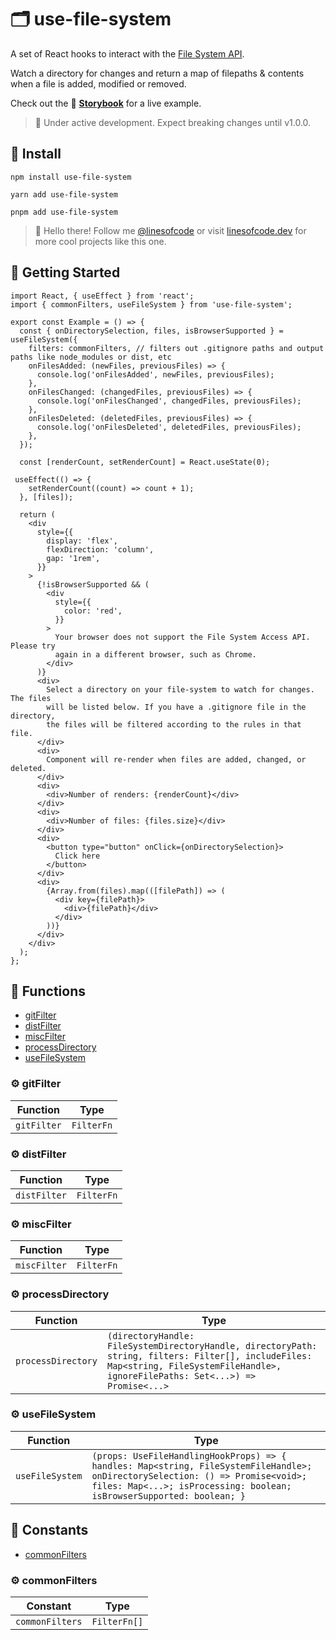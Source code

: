 # 🗂️ use-file-system

A set of React hooks to interact with the [File System API](https://developer.mozilla.org/en-US/docs/Web/API/File_System_API).

Watch a directory for changes and return a map of filepaths & contents when a file is added, modified or removed.

Check out the 📖 [**Storybook**](https://timmikeladze.github.io/use-file-system) for a live example.

> 🚧 Under active development. Expect breaking changes until v1.0.0.

## 📡 Install

```console
npm install use-file-system

yarn add use-file-system

pnpm add use-file-system
```

> 👋 Hello there! Follow me [@linesofcode](https://twitter.com/linesofcode) or visit [linesofcode.dev](https://linesofcode.dev) for more cool projects like this one.

## 🚀 Getting Started

```tsx
import React, { useEffect } from 'react';
import { commonFilters, useFileSystem } from 'use-file-system';

export const Example = () => {
  const { onDirectorySelection, files, isBrowserSupported } = useFileSystem({
    filters: commonFilters, // filters out .gitignore paths and output paths like node_modules or dist, etc
    onFilesAdded: (newFiles, previousFiles) => {
      console.log('onFilesAdded', newFiles, previousFiles);
    },
    onFilesChanged: (changedFiles, previousFiles) => {
      console.log('onFilesChanged', changedFiles, previousFiles);
    },
    onFilesDeleted: (deletedFiles, previousFiles) => {
      console.log('onFilesDeleted', deletedFiles, previousFiles);
    },
  });

  const [renderCount, setRenderCount] = React.useState(0);

 useEffect(() => {
    setRenderCount((count) => count + 1);
  }, [files]);

  return (
    <div
      style={{
        display: 'flex',
        flexDirection: 'column',
        gap: '1rem',
      }}
    >
      {!isBrowserSupported && (
        <div
          style={{
            color: 'red',
          }}
        >
          Your browser does not support the File System Access API. Please try
          again in a different browser, such as Chrome.
        </div>
      )}
      <div>
        Select a directory on your file-system to watch for changes. The files
        will be listed below. If you have a .gitignore file in the directory,
        the files will be filtered according to the rules in that file.
      </div>
      <div>
        Component will re-render when files are added, changed, or deleted.
      </div>
      <div>
        <div>Number of renders: {renderCount}</div>
      </div>
      <div>
        <div>Number of files: {files.size}</div>
      </div>
      <div>
        <button type="button" onClick={onDirectorySelection}>
          Click here
        </button>
      </div>
      <div>
        {Array.from(files).map(([filePath]) => (
          <div key={filePath}>
            <div>{filePath}</div>
          </div>
        ))}
      </div>
    </div>
  );
};
```

<!-- TSDOC_START -->

## :toolbox: Functions

- [gitFilter](#gear-gitfilter)
- [distFilter](#gear-distfilter)
- [miscFilter](#gear-miscfilter)
- [processDirectory](#gear-processdirectory)
- [useFileSystem](#gear-usefilesystem)

### :gear: gitFilter

| Function | Type |
| ---------- | ---------- |
| `gitFilter` | `FilterFn` |

### :gear: distFilter

| Function | Type |
| ---------- | ---------- |
| `distFilter` | `FilterFn` |

### :gear: miscFilter

| Function | Type |
| ---------- | ---------- |
| `miscFilter` | `FilterFn` |

### :gear: processDirectory

| Function | Type |
| ---------- | ---------- |
| `processDirectory` | `(directoryHandle: FileSystemDirectoryHandle, directoryPath: string, filters: Filter[], includeFiles: Map<string, FileSystemFileHandle>, ignoreFilePaths: Set<...>) => Promise<...>` |

### :gear: useFileSystem

| Function | Type |
| ---------- | ---------- |
| `useFileSystem` | `(props: UseFileHandlingHookProps) => { handles: Map<string, FileSystemFileHandle>; onDirectorySelection: () => Promise<void>; files: Map<...>; isProcessing: boolean; isBrowserSupported: boolean; }` |


## :wrench: Constants

- [commonFilters](#gear-commonfilters)

### :gear: commonFilters

| Constant | Type |
| ---------- | ---------- |
| `commonFilters` | `FilterFn[]` |



<!-- TSDOC_END -->
